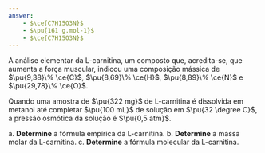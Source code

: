 ```yaml
---
answer:
    - $\ce{C7H15O3N}$
    - $\pu{161 g.mol-1}$
    - $\ce{C7H15O3N}$
---
```


A análise elementar da L-carnitina, um composto que, acredita-se, que aumenta a força muscular, indicou uma composição mássica de $\pu{9,38}\% \ce{C}$, $\pu{8,69}\% \ce{H}$, $\pu{8,89}\% \ce{N}$ e $\pu{29,78}\% \ce{O}$.

Quando uma amostra de $\pu{322 mg}$ de L-carnitina é dissolvida em metanol até completar $\pu{100 mL}$ de solução em $\pu{32 \degree C}$, a pressão osmótica da solução é $\pu{0,5 atm}$.

a. **Determine** a fórmula empírica da L-carnitina.
b. **Determine** a massa molar da L-carnitina.
c. **Determine** a fórmula molecular da L-carnitina.
